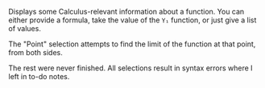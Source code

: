 Displays some Calculus-relevant information about a function. You can either provide a formula, take the value of the `Y₁` function, or just give a list of values.

The "Point" selection attempts to find the limit of the function at that point, from both sides.

The rest were never finished. All selections result in syntax errors where I left in to-do notes.
